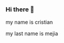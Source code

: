 ### Hi there 👋

<!--
**CRISTIA2174775646365474734/CRISTIA2174775646365474734** is a ✨ _special_ ✨ repository because its `README.md` (this file) appears on your GitHub profile.

Here are some ideas to get you started:

- 🔭 I’m currently working on IXL
- 🌱 I’m currently learning history
- 👯 I’m looking to collaborate on math
- 🤔 I’m looking for help with writing
- 💬 Ask me about reading
- 📫 How to reach me: call
- 😄 Pronouns: he/him
- ⚡ Fun fact: i like pe
--> my name is cristian
my last name is mejia
